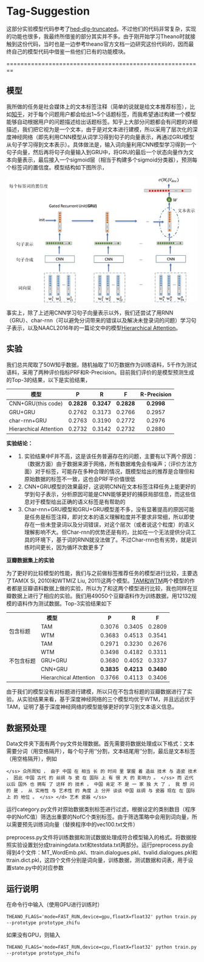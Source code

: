 # Tag-Suggestion
这部分实验模型代码参考了[hed-dlg-truncated](https://github.com/julianser/hed-dlg-truncated)。不过他们的代码非常复杂，实现的功能也很多，我最终所借鉴的部分其实并不多。由于刚开始学习Theano时就接触到这份代码，当时也是一边参考theano官方文档一边研究这份代码的，因而最终自己的模型代码中借鉴一些他们已有的功能模块。

========================================================

## 模型
我所做的任务是社会媒体上的文本标签注释（简单的说就是给文本推荐标签），比如[知乎](https://www.zhihu.com/)，对于每个问题用户都会给出1~5个话题标签，而我希望通过构建一个模型能够自动根据用户的问题描述给出话题标签。知乎上大部分问题都会有问题的详细描述，我们把它视为是一个文本，由于是对文本进行建模，所以采用了层次化的深度神经网络（即先利用CNN模型从词学习得到句子的向量表示，再通过GRU模型从句子学习得到文本表示）。具体做法是，输入词向量利用CNN模型学习得到一个句子向量，然后再将句子向量输入到GRU中，将GRU的最后一个状态向量作为文本向量表示，最后接入一个sigmoid层（相当于构建多个sigmoid分类器），预测每个标签词的置信度。模型结构如下图所示，

![model](model.jpg?raw=true "model")

事实上，除了上述用CNN学习句子向量表示以外，我们还尝试了用RNN（GRU）、char-rnn（可以避免分词带来的错误以及解决未登录词的问题）学习句子表示，以及NAACL2016年的一篇论文中的模型[Hierarchical Attention](http://www.aclweb.org/anthology/N16-1174)。

## 实验
我们总共爬取了50W知乎数据，随机抽取了10万数据作为训练语料，5千作为测试语料，采用了两种评价指标PRF和R-Precision。目前我们评价的是模型预测生成的Top-3的结果，以下是实验结果，

|   模型               | P      | R      | F      | R-Precision  |
| -------------------- |:------:|:------:|:------:|:------------:|
| CNN+GRU(this code)   | **0.2828** | **0.3247** | **0.2828** | **0.2998**  |
| GRU+GRU              | 0.2762 | 0.3173 | 0.2766 | 0.2957       |
| char-rnn+GRU         | 0.2763 | 0.3190 | 0.2772 | 0.2976       |
|Hierarchical Attention| 0.2732 | 0.3142 | 0.2732 | 0.2880       |


**实验结论：**
- 1. 实验结果中F并不高，这是该任务普遍存在的问题，主要有以下两个原因：（数据方面）由于数据来源于网络，所有数据难免会有噪声；（评价方法方面）对于标签，可能存在多种合理的情况，既模型给出的推荐是合理但和原始数据的标签不一致，这也会PRF平价值很低
- 2. CNN+GRU模型的效果最好，这说明CNN在文本标签注释任务上能更好的学到句子表示，分析原因可能是CNN能够更好的捕获局部信息，而这些信息对于模型给出正确的语义标签是有帮助的
- 3. Char-rnn+GRU模型和GRU+GRU模型差不多，没有显著提高的原因可能是任务是标签注释，即对文本的语义理解粒度并不要求非常细，所以即使存在一些未登录词以及分词错误，对这个层次（或者说这个粒度）的语义理解影响不大。但Char-rnn的优势还是有的，比如在一个无法提供分词工具的环境下，基于词的RNN就没法做了。不过Char-rnn也有劣势，就是训练时间更长，因为循环次数更多了


**豆瓣数据集上的实验**

为了更好的比较模型的性能，我们与之前做标签推荐任务的模型进行比较，主要选了TAM(X Si, 2010)和WTM(Z Liu, 2011)这两个模型。[TAM和WTM](https://github.com/YeDeming/THUTag)两个模型的作者都是豆瓣语料数据上做的实验，所以为了和这两个模型进行比较，我也同样在豆瓣数据上进行了相应的实验。我们用49050个豆瓣语料作为训练数据，用12132规模的语料作为测试数据。Top-3实验结果如下

<table>
<tr>
<th colspan="2">模型</th><th>P</th><th>R</th><th>F</th>
<tr>
<td rowspan="2">包含标题</td><td>TAM</td><td>0.3076</td><td>0.3405</td><td>0.2809</td>
</tr>
<tr>
<td>WTM</td><td>0.3683</td><td>0.4513</td><td>0.3541</td>
</tr>
<tr>
<td rowspan="5">不包含标题</td><td>TAM</td><td>0.2971</td><td>0.3230</td><td>0.2676</td>
</tr>
<tr>
<td>WTM</td><td>0.3498</td><td>0.4182</td><td>0.3311</td>
</tr>
<tr>
<td>GRU+GRU</td><td>0.3680</td><td>0.4052</td><td>0.3337</td>
</tr>
<tr>
<td>CNN+GRU</td><td><strong>0.3835</strong></td><td><strong>0.4213</strong></td><td><strong>0.3480</strong></td>
</tr>
<tr>
<td>Hierarchical Attention</td><td>0.3766</td><td>0.4113</td><td>0.3406</td>
</tr>
</table>

由于我们的模型没有对标题进行建模，所以只在不包含标题的豆瓣数据进行了实验。从实验结果来看，基于深度神经网络的三个模型均优于WTM，并且远远优于TAM，证明了基于深度神经网络的模型能够更好的学习到文本语义信息。

## 数据预处理
Data文件夹下面有两个py文件处理数据。首先需要将数据处理成以下格式：文本需要分词（用空格隔开），每个句子用‘</ss>’分割，文本结尾用‘</d>’分割，最后是文本标签（用空格隔开），例如

    </ss> 众所周知 ， 由于 中国 在 相当 长 的 时间 里 掌握 着 造丝 技术 与 造瓷 技术 ， 因此 中国 古代 的 丝绸 与 瓷 在 国际 上 有 很 大 的 影响力 。 </ss> 而 近代 以后 国外 也 拥有 了 这样 的 技术 ， 中国 肯定 不 是 一 家 独 大 了 ， 我 想 问 的 是 ， 从 实用性 与 艺术性 的 角度 上 分开 谈谈 中国 丝绸 与 瓷器 现在 在 国际 上 的 地位 。 </ss> </d> 艺术 瓷器 </ss>
    
运行category.py文件对原始数据类别标签进行过滤，根据设定的类别数目（程序中的NofC值）筛选出重要的NofC个类别标签。由于筛选策略中会用到词向量，所以需要预先训练词向量（替换程序中的vec100.txt文件）

preprocess.py文件将训练数据和测试数据处理成符合模型输入的格式。将数据按照实验设置划分成trainingdata.txt和testdata.txt两部分。运行preprocess.py会得到4个文件：MT_WordEmb.pkl、ttrain.dialogues.pkl、tvalid.dialogues.pkl和ttrain.dict.pkl，这四个文件分别是词向量，训练数据，测试数据和词表，用于设置state.py中的对应参数

## 运行说明
在命令行中输入（使用GPU进行训练时）
    
    THEANO_FLAGS='mode=FAST_RUN,device=gpu,floatX=float32' python train.py --prototype prototype_zhifu
    
如果没有GPU，则输入

    THEANO_FLAGS='mode=FAST_RUN,device=cpu,floatX=float32' python train.py --prototype prototype_zhifu
